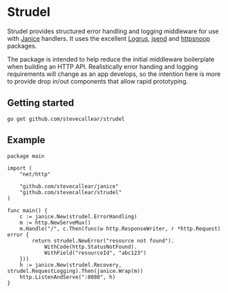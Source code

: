 # Strudel
Strudel provides structured error handling and logging middleware for use with [Janice](https://github.com/stevecallear/janice) handlers. It uses the excellent [Logrus](https://github.com/sirupsen/logrus), [jsend](https://github.com/gamegos/jsend) and [httpsnoop](https://github.com/felixge/httpsnoop) packages.

The package is intended to help reduce the initial middleware boilerplate when building an HTTP API. Realistically error handing and logging requirements will change as an app develops, so the intention here is more to provide drop in/out components that allow rapid prototyping.

## Getting started
```
go get github.com/stevecallear/strudel
```

## Example
```
package main

import (
	"net/http"

	"github.com/stevecallear/janice"
	"github.com/stevecallear/strudel"
)

func main() {
	c := janice.New(strudel.ErrorHandling)
	m := http.NewServeMux()
	m.Handle("/", c.Then(func(w http.ResponseWriter, r *http.Request) error {
		return strudel.NewError("resource not found").
			WithCode(http.StatusNotFound).
			WithField("resourceId", "abc123")
	}))
	h := janice.New(strudel.Recovery, strudel.RequestLogging).Then(janice.Wrap(m))
	http.ListenAndServe(":8080", h)
}
```